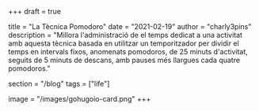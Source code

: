 +++
draft = true

title = "La Tècnica Pomodoro"
date = "2021-02-19"
author = "charly3pins"
description = "Millora l'administració de el temps dedicat a una activitat amb aquesta tècnica basada en utilitzar un temporitzador per dividir el temps en intervals fixos, anomenats pomodoros, de 25 minuts d'activitat, seguits de 5 minuts de descans, amb pauses més llargues cada quatre pomodoros."

section = "/blog"
tags = ["life"]

image = "/images/gohugoio-card.png"
+++